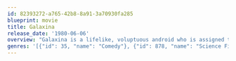 ```yaml
---
id: 82393272-a765-42b8-8a91-3a70930fa285
blueprint: movie
title: Galaxina
release_date: '1980-06-06'
overview: "Galaxina is a lifelike, voluptuous android who is assigned to oversee the operations of an intergalactic Space Police cruiser captained by incompetent Cornelius Butt. When a mission requires the ship's crew to be placed in suspended animation for decades, Galaxina finds herself alone for many years, developing emotions and falling in love with the ship's pilot, Thor."
genres: '[{"id": 35, "name": "Comedy"}, {"id": 878, "name": "Science Fiction"}]'
---
```

